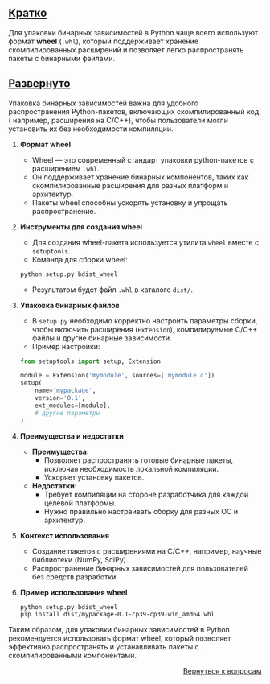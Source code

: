 ## <u>Кратко</u>

Для упаковки бинарных зависимостей в Python чаще всего используют формат **wheel** (`.whl`), который поддерживает
хранение скомпилированных расширений и позволяет легко распространять пакеты с бинарными файлами.

## <u>Развернуто</u>

Упаковка бинарных зависимостей важна для удобного распространения Python-пакетов, включающих скомпилированный код (
например, расширения на C/C++), чтобы пользователи могли установить их без необходимости компиляции.

1. **Формат wheel**
    - Wheel — это современный стандарт упаковки python-пакетов с расширением `.whl`.
    - Он поддерживает хранение бинарных компонентов, таких как скомпилированные расширения для разных платформ и
      архитектур.
    - Пакеты wheel способны ускорять установку и упрощать распространение.

2. **Инструменты для создания wheel**
    - Для создания wheel-пакета используется утилита `wheel` вместе с `setuptools`.
    - Команда для сборки wheel:
    ```bash
    python setup.py bdist_wheel
    ```  
    - Результатом будет файл `.whl` в каталоге `dist/`.

3. **Упаковка бинарных файлов**
    - В `setup.py` необходимо корректно настроить параметры сборки, чтобы включить расширения (`Extension`),
      компилируемые C/C++ файлы и другие бинарные зависимости.
    - Пример настройки:
    ```python
    from setuptools import setup, Extension
 
    module = Extension('mymodule', sources=['mymodule.c'])
    setup(
        name='mypackage',
        version='0.1',
        ext_modules=[module],
        # другие параметры
    )
    ```

4. **Преимущества и недостатки**
    - **Преимущества:**
        - Позволяет распространять готовые бинарные пакеты, исключая необходимость локальной компиляции.
        - Ускоряет установку пакетов.
    - **Недостатки:**
        - Требует компиляции на стороне разработчика для каждой целевой платформы.
        - Нужно правильно настраивать сборку для разных ОС и архитектур.

5. **Контекст использования**
    - Создание пакетов с расширениями на C/C++, например, научные библиотеки (NumPy, SciPy).
    - Распространение бинарных зависимостей для пользователей без средств разработки.

6. **Пример использования wheel**
    ```bash
    python setup.py bdist_wheel
    pip install dist/mypackage-0.1-cp39-cp39-win_amd64.whl
    ```

Таким образом, для упаковки бинарных зависимостей в Python рекомендуется использовать формат wheel, который позволяет
эффективно распространять и устанавливать пакеты с скомпилированными компонентами.

<div align="right">

[Вернуться к вопросам](../Вопросы.md)

</div>
